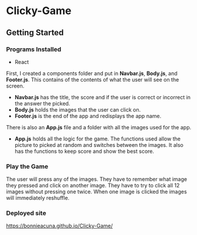# Clicky-Game

## Getting Started

### Programs Installed
  * React
  
First, I created a components folder and put in **Navbar.js**, **Body.js**, and **Footer.js**.  This contains of the contents of what the user will see on the screen.
  * **Navbar.js** has the title, the score and if the user is correct or incorrect in the answer the picked.
  * **Body.js** holds the images that the user can click on.
  * **Footer.js** is the end of the app and redisplays the app name.
  
There is also an **App.js** file and a folder with all the images used for the app.
  * **App.js** holds all the logic for the game.  The functions used allow the picture to picked at random and switches between the images.  It also has the functions to keep score and show the best score.
  
### Play the Game

The user will press any of the images.  They have to remember what image they pressed and click on another image.  They have to try to click all 12 images without pressing one twice.  When one image is clicked the images will immediately reshuffle.  

### Deployed site

https://bonnieacuna.github.io/Clicky-Game/

